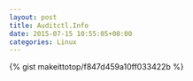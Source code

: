 ```yaml
---
layout: post                                                                                                              
title: Auditctl.Info                                                                                                                       
date: 2015-07-15 10:55:05+00:00                                                                                                                        
categories: Linux                                                                                                                
---                                                                                                                              
```


{% gist makeittotop/f847d459a10ff033422b %}                                                                                                           

